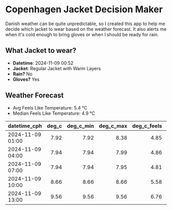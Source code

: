 
# Copenhagen Jacket Decision Maker

Danish weather can be quite unpredictable, so I created this app to help me decide which jacket to wear based on the weather forecast. 
It also alerts me when it's cold enough to bring gloves or when I should be ready for rain.

## What Jacket to wear?

- **Datetime**: 2024-11-09 00:52
- **Jacket**: Regular Jacket with Warm Layers
- **Rain?** No
- **Gloves?** Yes

## Weather Forecast
- Avg Feels Like Temperature: 5.4 °C
- Median Feels Like Temperature: 4.9 °C

| datetime_cph     |   deg_c |   deg_c_min |   deg_c_max |   deg_c_feels | weather   | wind   | rain   |
|:-----------------|--------:|------------:|------------:|--------------:|:----------|:-------|:-------|
| 2024-11-09 01:00 |    7.92 |        7.92 |        8.38 |          4.85 | Clouds    | Medium | None   |
| 2024-11-09 04:00 |    7.94 |        7.94 |        7.99 |          4.86 | Clouds    | Medium | None   |
| 2024-11-09 07:00 |    7.94 |        7.94 |        7.95 |          4.81 | Clouds    | Medium | None   |
| 2024-11-09 10:00 |    8.66 |        8.66 |        8.66 |          5.58 | Clouds    | Medium | None   |
| 2024-11-09 13:00 |    9.56 |        9.56 |        9.56 |          6.76 | Clouds    | Medium | None   |
        